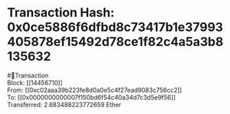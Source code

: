 
Transaction Hash: 0x0ce5886f6dfbd8c73417b1e37993405878ef15492d78ce1f82c4a5a3b8135632
====================================================================================
  
#💸Transaction  
Block: [[14456710]]  
From: [[0xc02aaa39b223fe8d0a0e5c4f27ead9083c756cc2]]  
To: [[0x0000000000007f150bd6f54c40a34d7c3d5e9f56]]  
Transferred: 2.683488223772659 Ether